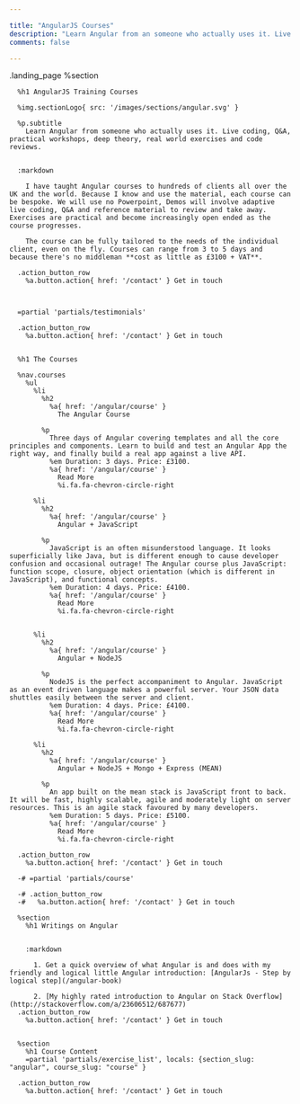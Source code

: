 ```yaml
---

title: "AngularJS Courses"
description: "Learn Angular from an someone who actually uses it. Live coding, Q&A,practical workshops, deep theory and lots of real world exercises."
comments: false

---
```


.landing_page
%section

      %h1 AngularJS Training Courses

      %img.sectionLogo{ src: '/images/sections/angular.svg' }

      %p.subtitle
        Learn Angular from someone who actually uses it. Live coding, Q&A, practical workshops, deep theory, real world exercises and code reviews.


      :markdown

        I have taught Angular courses to hundreds of clients all over the UK and the world. Because I know and use the material, each course can be bespoke. We will use no Powerpoint, Demos will involve adaptive live coding, Q&A and reference material to review and take away. Exercises are practical and become increasingly open ended as the course progresses.

        The course can be fully tailored to the needs of the individual client, even on the fly. Courses can range from 3 to 5 days and because there's no middleman **cost as little as £3100 + VAT**.

      .action_button_row
        %a.button.action{ href: '/contact' } Get in touch



      =partial 'partials/testimonials'

      .action_button_row
        %a.button.action{ href: '/contact' } Get in touch


      %h1 The Courses

      %nav.courses
        %ul
          %li
            %h2
              %a{ href: '/angular/course' }
                The Angular Course

            %p
              Three days of Angular covering templates and all the core principles and components. Learn to build and test an Angular App the right way, and finally build a real app against a live API.
              %em Duration: 3 days. Price: £3100.
              %a{ href: '/angular/course' }
                Read More
                %i.fa.fa-chevron-circle-right

          %li
            %h2
              %a{ href: '/angular/course' }
                Angular + JavaScript

            %p
              JavaScript is an often misunderstood language. It looks superficially like Java, but is different enough to cause developer confusion and occasional outrage! The Angular course plus JavaScript: function scope, closure, object orientation (which is different in JavaScript), and functional concepts.
              %em Duration: 4 days. Price: £4100.
              %a{ href: '/angular/course' }
                Read More
                %i.fa.fa-chevron-circle-right


          %li
            %h2
              %a{ href: '/angular/course' }
                Angular + NodeJS

            %p
              NodeJS is the perfect accompaniment to Angular. JavaScript as an event driven language makes a powerful server. Your JSON data shuttles easily between the server and client.
              %em Duration: 4 days. Price: £4100.
              %a{ href: '/angular/course' }
                Read More
                %i.fa.fa-chevron-circle-right

          %li
            %h2
              %a{ href: '/angular/course' }
                Angular + NodeJS + Mongo + Express (MEAN)

            %p
              An app built on the mean stack is JavaScript front to back. It will be fast, highly scalable, agile and moderately light on server resources. This is an agile stack favoured by many developers.
              %em Duration: 5 days. Price: £5100.
              %a{ href: '/angular/course' }
                Read More
                %i.fa.fa-chevron-circle-right

      .action_button_row
        %a.button.action{ href: '/contact' } Get in touch

      -# =partial 'partials/course'

      -# .action_button_row
      -#   %a.button.action{ href: '/contact' } Get in touch

      %section
        %h1 Writings on Angular


        :markdown

          1. Get a quick overview of what Angular is and does with my friendly and logical little Angular introduction: [AngularJs - Step by logical step](/angular-book)

          2. [My highly rated introduction to Angular on Stack Overflow](http://stackoverflow.com/a/23606512/687677)
      .action_button_row
        %a.button.action{ href: '/contact' } Get in touch


      %section
        %h1 Course Content
        =partial 'partials/exercise_list', locals: {section_slug: "angular", course_slug: "course" }

      .action_button_row
        %a.button.action{ href: '/contact' } Get in touch
